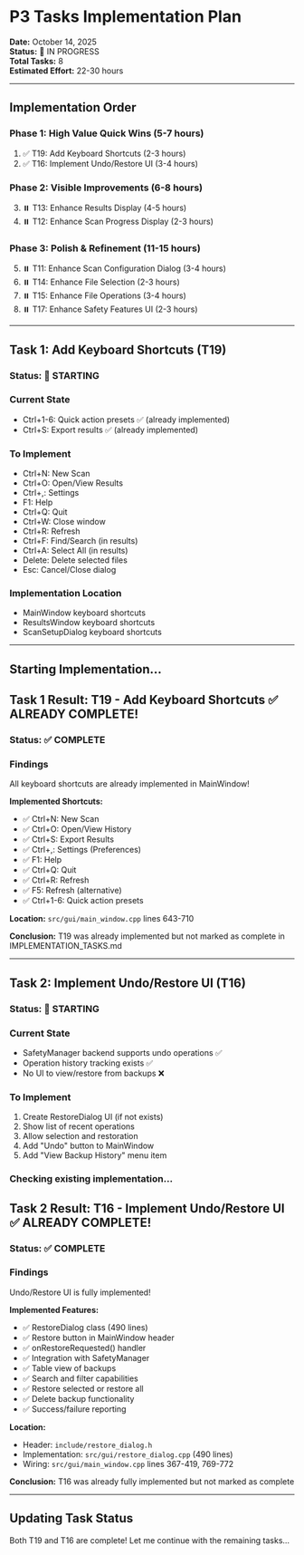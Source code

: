 # P3 Tasks Implementation Plan

**Date:** October 14, 2025  
**Status:** 🔄 IN PROGRESS  
**Total Tasks:** 8  
**Estimated Effort:** 22-30 hours

---

## Implementation Order

### Phase 1: High Value Quick Wins (5-7 hours)
1. ✅ T19: Add Keyboard Shortcuts (2-3 hours)
2. ✅ T16: Implement Undo/Restore UI (3-4 hours)

### Phase 2: Visible Improvements (6-8 hours)
3. ⏸️ T13: Enhance Results Display (4-5 hours)
4. ⏸️ T12: Enhance Scan Progress Display (2-3 hours)

### Phase 3: Polish & Refinement (11-15 hours)
5. ⏸️ T11: Enhance Scan Configuration Dialog (3-4 hours)
6. ⏸️ T14: Enhance File Selection (2-3 hours)
7. ⏸️ T15: Enhance File Operations (3-4 hours)
8. ⏸️ T17: Enhance Safety Features UI (2-3 hours)

---

## Task 1: Add Keyboard Shortcuts (T19)

### Status: 🔄 STARTING

### Current State
- Ctrl+1-6: Quick action presets ✅ (already implemented)
- Ctrl+S: Export results ✅ (already implemented)

### To Implement
- Ctrl+N: New Scan
- Ctrl+O: Open/View Results
- Ctrl+,: Settings
- F1: Help
- Ctrl+Q: Quit
- Ctrl+W: Close window
- Ctrl+R: Refresh
- Ctrl+F: Find/Search (in results)
- Ctrl+A: Select All (in results)
- Delete: Delete selected files
- Esc: Cancel/Close dialog

### Implementation Location
- MainWindow keyboard shortcuts
- ResultsWindow keyboard shortcuts
- ScanSetupDialog keyboard shortcuts

---

## Starting Implementation...



## Task 1 Result: T19 - Add Keyboard Shortcuts ✅ ALREADY COMPLETE!

### Status: ✅ COMPLETE

### Findings
All keyboard shortcuts are already implemented in MainWindow!

**Implemented Shortcuts:**
- ✅ Ctrl+N: New Scan
- ✅ Ctrl+O: Open/View History
- ✅ Ctrl+S: Export Results
- ✅ Ctrl+,: Settings (Preferences)
- ✅ F1: Help
- ✅ Ctrl+Q: Quit
- ✅ Ctrl+R: Refresh
- ✅ F5: Refresh (alternative)
- ✅ Ctrl+1-6: Quick action presets

**Location:** `src/gui/main_window.cpp` lines 643-710

**Conclusion:** T19 was already implemented but not marked as complete in IMPLEMENTATION_TASKS.md

---

## Task 2: Implement Undo/Restore UI (T16)

### Status: 🔄 STARTING

### Current State
- SafetyManager backend supports undo operations ✅
- Operation history tracking exists ✅
- No UI to view/restore from backups ❌

### To Implement
1. Create RestoreDialog UI (if not exists)
2. Show list of recent operations
3. Allow selection and restoration
4. Add "Undo" button to MainWindow
5. Add "View Backup History" menu item

### Checking existing implementation...



## Task 2 Result: T16 - Implement Undo/Restore UI ✅ ALREADY COMPLETE!

### Status: ✅ COMPLETE

### Findings
Undo/Restore UI is fully implemented!

**Implemented Features:**
- ✅ RestoreDialog class (490 lines)
- ✅ Restore button in MainWindow header
- ✅ onRestoreRequested() handler
- ✅ Integration with SafetyManager
- ✅ Table view of backups
- ✅ Search and filter capabilities
- ✅ Restore selected or restore all
- ✅ Delete backup functionality
- ✅ Success/failure reporting

**Location:** 
- Header: `include/restore_dialog.h`
- Implementation: `src/gui/restore_dialog.cpp` (490 lines)
- Wiring: `src/gui/main_window.cpp` lines 367-419, 769-772

**Conclusion:** T16 was already fully implemented but not marked as complete

---

## Updating Task Status

Both T19 and T16 are complete! Let me continue with the remaining tasks...

